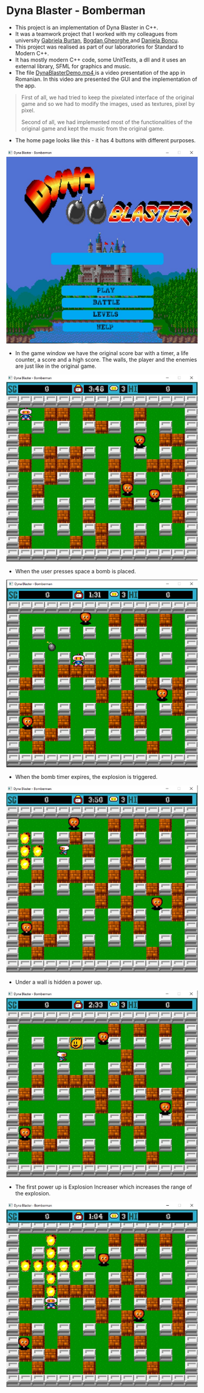 # Dyna Blaster - Bomberman

- This project is an implementation of Dyna Blaster in C++.
- It was a teamwork project that I worked with my colleagues from university <a href="https://github.com/gabrielaburtan"> Gabriela Burtan</a>, <a href="https://github.com/DodeBogdan"> Bogdan Gheorghe </a> and <a href="https://github.com/DanielaBoncu"> Daniela Boncu</a>.
- This project was realised as part of our laboratories for Standard to Modern C++.
- It has mostly modern C++ code, some UnitTests, a dll and it uses an external library, SFML for graphics and music.
- The file <a href="DynaBlasterDemo.mp4"> DynaBlasterDemo.mp4 </a> is a video presentation of the app in Romanian. In this video are presented the GUI and the implementation of the app.

> <p> First of all, we had tried to keep the pixelated interface of the original game and so we had to modify the images, used as textures, pixel by pixel. </p>
> <p> Second of all, we had implemented most of the functionalities of the original game and kept the music from the original game.</p>

- The home page looks like this - it has 4 buttons with different purposes.

<img src="images/HomePage.jpg">

- In the game window we have the original score bar with a timer, a life counter, a score and a high score. The walls, the player and the enemies are just like in the original game.

<img src="images/GameWindow.jpg">

- When the user presses space a bomb is placed.

<img src="images/Bomb.jpg">

- When the bomb timer expires, the explosion is triggered.

<img src="images/BombExplosion.jpg">

- Under a wall is hidden a power up.

<img src="images/PowerUp.jpg">

- The first power up is Explosion Increaser which increases the range of the explosion.

<img src="images/ExplosionIncreased.jpg">